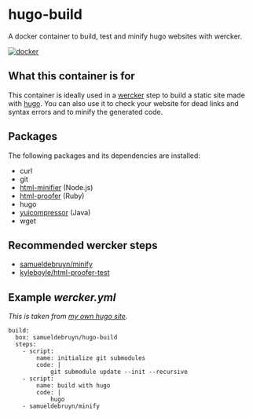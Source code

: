 # hugo-build

A docker container to build, test and minify hugo websites with wercker.

[![docker](http://dockeri.co/image/samueldebruyn/hugo-build "docker")](https://registry.hub.docker.com/u/samueldebruyn/hugo-build/)

## What this container is for

This container is ideally used in a [wercker](http://wercker.com) step to build a static site made with [hugo](http://gohugo.io). You can also use it to check your website for dead links and syntax errors and to minify the generated code.

## Packages

The following packages and its dependencies are installed:

* curl
* git
* [html-minifier](https://github.com/kangax/html-minifier) (Node.js)
* [html-proofer](https://github.com/gjtorikian/html-proofer) (Ruby)
* hugo
* [yuicompressor](https://github.com/yui/yuicompressor) (Java)
* wget

## Recommended wercker steps

* [samueldebruyn/minify](https://app.wercker.com/#applications/55b127f1f32b86a9291fe992/tab/details)
* [kyleboyle/html-proofer-test](https://app.wercker.com/#applications/54e78c6cd9b14636630e8c10/tab/details)

## Example *wercker.yml*

*This is taken from [my own hugo site](https://github.com/SamuelDebruyn/chipsncookies-site).*

	build:
	  box: samueldebruyn/hugo-build
	  steps:
	    - script:
	        name: initialize git submodules
	        code: |
	            git submodule update --init --recursive
	    - script:
	        name: build with hugo
	        code: |
	            hugo
	    - samueldebruyn/minify
